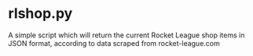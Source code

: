 # rlshop.py
A simple script which will return the current Rocket League shop items in JSON format, according to data scraped from rocket-league.com
